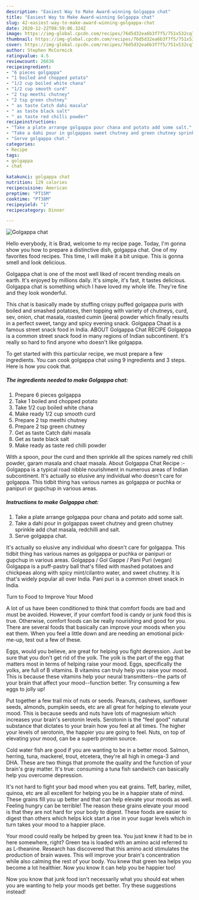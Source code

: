 ```yaml
---
description: "Easiest Way to Make Award-winning Golgappa chat"
title: "Easiest Way to Make Award-winning Golgappa chat"
slug: 42-easiest-way-to-make-award-winning-golgappa-chat
date: 2020-12-22T08:59:06.324Z
image: https://img-global.cpcdn.com/recipes/76d5d32ea6b3f7f5/751x532cq70/golgappa-chat-recipe-main-photo.jpg
thumbnail: https://img-global.cpcdn.com/recipes/76d5d32ea6b3f7f5/751x532cq70/golgappa-chat-recipe-main-photo.jpg
cover: https://img-global.cpcdn.com/recipes/76d5d32ea6b3f7f5/751x532cq70/golgappa-chat-recipe-main-photo.jpg
author: Stephen McCormick
ratingvalue: 4.5
reviewcount: 26636
recipeingredient:
- "6 pieces golgappa"
- "1 boiled and chopped potato"
- "1/2 cup boiled white chana"
- "1/2 cup smooth curd"
- "2 tsp meethi chutney"
- "2 tsp green chutney"
- " as taste Catch dahi masala"
- " as taste black salt"
- " as taste red chilli powder"
recipeinstructions:
- "Take a plate arrange golgappa pour chana and potato add some salt."
- "Take a dahi pour in golgappas sweet chutney and green chutney sprinkle add chat masala, redchilli and salt."
- "Serve golgappa chat."
categories:
- Recipe
tags:
- golgappa
- chat

katakunci: golgappa chat 
nutrition: 129 calories
recipecuisine: American
preptime: "PT15M"
cooktime: "PT38M"
recipeyield: "1"
recipecategory: Dinner

---
```



![Golgappa chat](https://img-global.cpcdn.com/recipes/76d5d32ea6b3f7f5/751x532cq70/golgappa-chat-recipe-main-photo.jpg)

Hello everybody, it is Brad, welcome to my recipe page. Today, I'm gonna show you how to prepare a distinctive dish, golgappa chat. One of my favorites food recipes. This time, I will make it a bit unique. This is gonna smell and look delicious.

Golgappa chat is one of the most well liked of recent trending meals on earth. It's enjoyed by millions daily. It's simple, it's fast, it tastes delicious. Golgappa chat is something which I have loved my whole life. They're fine and they look wonderful.

This chat is basically made by stuffing crispy puffed golgappa puris with boiled and smashed potatoes, then topping with variety of chutneys, curd, sev, onion, chat masala, roasted cumin (jeera) powder which finally results in a perfect sweet, tangy and spicy evening snack. Golgappa Chaat is a famous street snack food in India. ABOUT Golgappa Chat RECIPE Golgappa is a common street snack food in many regions of Indian subcontinent. It&#39;s really so hard to find anyone who doesn&#39;t like golgappa.


To get started with this particular recipe, we must prepare a few ingredients. You can cook golgappa chat using 9 ingredients and 3 steps. Here is how you cook that.

<!--inarticleads1-->

##### The ingredients needed to make Golgappa chat:

1. Prepare 6 pieces golgappa
1. Take 1 boiled and chopped potato
1. Take 1/2 cup boiled white chana
1. Make ready 1/2 cup smooth curd
1. Prepare 2 tsp meethi chutney
1. Prepare 2 tsp green chutney
1. Get  as taste Catch dahi masala
1. Get  as taste black salt
1. Make ready  as taste red chilli powder


With a spoon, pour the curd and then sprinkle all the spices namely red chilli powder, garam masala and chaat masala. About Golgappa Chat Recipe :-Golgappa is a typical road nibble nourishment in numerous areas of Indian subcontinent. It&#39;s actually so elusive any individual who doesn&#39;t care for golgappa. This tidbit thing has various names as golgappa or puchka or panipuri or gupchup in various areas. 

<!--inarticleads2-->

##### Instructions to make Golgappa chat:

1. Take a plate arrange golgappa pour chana and potato add some salt.
1. Take a dahi pour in golgappas sweet chutney and green chutney sprinkle add chat masala, redchilli and salt.
1. Serve golgappa chat.


It&#39;s actually so elusive any individual who doesn&#39;t care for golgappa. This tidbit thing has various names as golgappa or puchka or panipuri or gupchup in various areas. Golgappa / Gol Gappe / Pani Puri (vegan) Golgappa is a puff-pastry ball that&#39;s filled with mashed potatoes and chickpeas along with spicy mint/cilantro water, and sweet chutney. It is that&#39;s widely popular all over India. Pani puri is a common street snack in India. 

Turn to Food to Improve Your Mood


A lot of us have been conditioned to think that comfort foods are bad and must be avoided. However, if your comfort food is candy or junk food this is true. Otherwise, comfort foods can be really nourishing and good for you. There are several foods that basically can improve your moods when you eat them. When you feel a little down and are needing an emotional pick-me-up, test out a few of these.

Eggs, would you believe, are great for helping you fight depression. Just be sure that you don't get rid of the yolk. The yolk is the part of the egg that matters most in terms of helping raise your mood. Eggs, specifically the yolks, are full of B vitamins. B vitamins can truly help you raise your mood. This is because these vitamins help your neural transmitters--the parts of your brain that affect your mood--function better. Try consuming a few eggs to jolly up!

Put together a few trail mix of nuts or seeds. Peanuts, cashews, sunflower seeds, almonds, pumpkin seeds, etc are all great for helping to elevate your mood. This is because seeds and nuts have lots of magnesium which increases your brain's serotonin levels. Serotonin is the "feel good" natural substance that dictates to your brain how you feel at all times. The higher your levels of serotonin, the happier you are going to feel. Nuts, on top of elevating your mood, can be a superb protein source.

Cold water fish are good if you are wanting to be in a better mood. Salmon, herring, tuna, mackerel, trout, etcetera, they're all high in omega-3 and DHA. These are two things that promote the quality and the function of your brain's gray matter. It's true: consuming a tuna fish sandwich can basically help you overcome depression. 

It's not hard to fight your bad mood when you eat grains. Teff, barley, millet, quinoa, etc are all excellent for helping you be in a happier state of mind. These grains fill you up better and that can help elevate your moods as well. Feeling hungry can be terrible! The reason these grains elevate your mood is that they are not hard for your body to digest. These foods are easier to digest than others which helps kick start a rise in your sugar levels which in turn takes your mood to a happier place.

Your mood could really be helped by green tea. You just knew it had to be in here somewhere, right? Green tea is loaded with an amino acid referred to as L-theanine. Research has discovered that this amino acid stimulates the production of brain waves. This will improve your brain's concentration while also calming the rest of your body. You knew that green tea helps you become a lot healthier. Now you know it can help you be happier too!

Now you know that junk food isn't necessarily what you should eat when you are wanting to help your moods get better. Try  these suggestions  instead!

